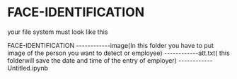 # FACE-IDENTIFICATION

your file system must look like this

FACE-IDENTIFICATION
------------image(In this folder you have to put image of the person you want to detect or employee) 
------------att.txt( this folderwill save the date and time of the entry of employer)
------------Untitled.ipynb
